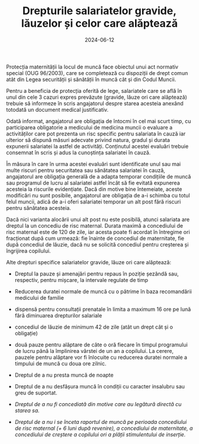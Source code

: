 ﻿---
title: 'Drepturile salariatelor gravide, lăuzelor și celor care alăptează'
metaTitle: 'Drepturile salariatelor gravide, lăuzelor și celor care alăptează'
metaDesc: 'Drepturile salariatelor gravide, lăuzelor și celor care alăptează: protecția maternității la locul de muncă'
socialImage: images/drepturile-gravidelor.jpg
date: '2024-06-12'
tags:
  - maternitatea la locul de muncă, salariate gravide, salariate lăuze, salariate care alăptează, concediul de risc maternal 
---

Protecția maternității la locul de muncă face obiectul unui act normativ special (OUG 96/2003), care se completează cu dispoziții de drept comun atât din Legea securității și sănătății în muncă cât și din Codul Muncii.

Pentru a beneficia de protecția oferită de lege, salariatele care se află în unul din cele 3 cazuri expres prevăzute (gravide, lăuze ori care alăptează) trebuie să informeze în scris angajatorul despre starea acesteia anexând totodată un document medical justificativ.

Odată informat, angajatorul are obligația de întocmi în cel mai scurt timp, cu participarea obligatorie a medicului de medicina muncii o evaluare a activităților care pot prezenta un risc specific pentru salariata în cauză iar ulterior să dispună măsuri adecvate privind natura, gradul și durata expunerii salariatei la astfel de activități. Conținutul acestei evaluări trebuie consemnat în scris și adus la cunoștința salariatei în cauză.

În măsura în care în urma acestei evaluări sunt identificate unul sau mai multe riscuri pentru securitatea sau sănătatea salariatei în cauză, angajatorul are obligația generală de a adapta temporar condițiile de muncă sau programul de lucru al salariatei astfel încât să fie evitată expunerea acesteia la riscurile evidențiate. Dacă din motive bine întemeiate, aceste modificări nu sunt posibile, angajatorul are obligația de a-i schimba cu totul felul muncii, adică de a-i oferi salariatei temporar un alt post fără riscuri pentru sănătatea acesteia.

Dacă nici varianta alocării unui alt post nu este posibilă, atunci salariata are dreptul la un concediu de risc maternal. Durata maximă a concediului de risc maternal este de 120 de zile, iar acesta poate fi acordat în întregime ori fracționat după cum urmează: fie înainte de concediul de maternitate, fie după concediul de lăuzie, dacă nu se solicită concediul pentru creșterea și îngrijirea copilului.

Alte drepturi specifice salariatelor gravide, lăuze ori care alăptează:

- Dreptul la pauze și amenajări pentru repaus în poziție șezândă sau, respectiv, pentru mișcare, la intervale regulate de timp

- Reducerea duratei normale de muncă cu o pătrime în baza recomandării medicului de familie

- dispensă pentru consultații prenatale în limita a maximum 16 ore pe lună fără diminuarea drepturilor salariale

- concediul de lăuzie de minimum 42 de zile (atât un drept cât și o obligație)

- două pauze pentru alăptare de câte o oră fiecare în timpul programului de lucru până la împlinirea vârstei de un an a copilului. La cerere, pauzele pentru alăptare vor fi înlocuite cu reducerea duratei normale a timpului de muncă cu doua ore zilnic.

- Dreptul de a nu presta muncă de noapte

- Dreptul de a nu desfășura muncă în condiții cu caracter insalubru sau greu de suportat.

- *Dreptul de a nu fi concediată din motive care au legătură directă cu starea sa.*

- *Dreptul de a nu i se înceta raportul de muncă pe perioada concediului de risc maternal (+ 6 luni după revenire), a concediului de maternitate, a concediului de creștere a copilului ori a plății stimulentului de inserție.*
